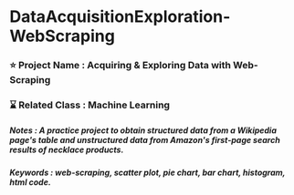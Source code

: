 # DataAcquisitionExploration-WebScraping

### ⭐ Project Name : Acquiring & Exploring Data with Web-Scraping
### ⌛ Related Class : Machine Learning
##### Notes : A practice project to obtain structured data from a Wikipedia page's table and unstructured data from Amazon's first-page search results of necklace products.
##### Keywords : web-scraping, scatter plot, pie chart, bar chart, histogram, html code.
